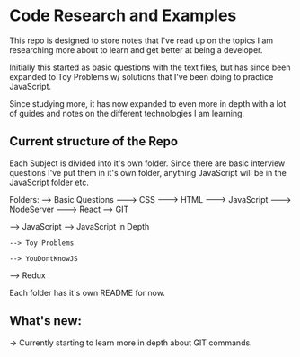 ﻿# Code Research and Examples

This repo is designed to store notes that I've read up on the topics I am researching more about to learn and get better at being a developer.

Initially this started as basic questions with the text files, but has since been expanded to Toy Problems w/ solutions that I've been doing to practice JavaScript.

Since studying more, it has now expanded to even more in depth with a lot of guides and notes on the different technologies I am learning.

## Current structure of the Repo

Each Subject is divided into it's own folder. Since there are basic interview questions I've put them in it's own folder, anything JavaScript will be in the JavaScript folder etc.

Folders:
--> Basic Questions
    ---> CSS
    ---> HTML
    ---> JavaScript
    ---> NodeServer
    ---> React
--> GIT

--> JavaScript
    --> JavaScript in Depth
    
    --> Toy Problems
    
    --> YouDontKnowJS
--> Redux

Each folder has it's own README for now.

## What's new:

-> Currently starting to learn more in depth about GIT commands.
